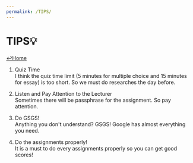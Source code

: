 ```yaml
---
permalink: /TIPS/
---
```


# TIPS💡
[↩️Home](https://nichoje.github.io/os212/)

1. Quiz Time<br>
I think the quiz time limit (5 minutes for multiple choice and 15 minutes for essay) is too short. So we must do researches the day before. 

2. Listen and Pay Attention to the Lecturer<br>
Sometimes there will be passphrase for the assignment. So pay attention.

3. Do GSGS!<br>
Anything you don't understand? GSGS! Google has almost everything you need.

4. Do the assignments properly!<br>
It is a must to do every assignments properly so you can get good scores!

